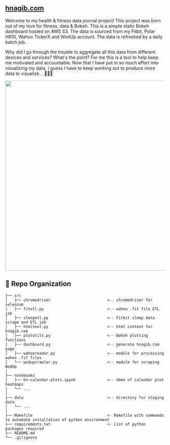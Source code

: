 ## [hnagib.com](hnagib.com)

Welcome to my health & fitness data journal project! This project was born out of my love for fitness, data & Bokeh. This is a simple static Bokeh dashboard hosted on AWS S3. The data is sourced from my Fitbit, Polar HR10, Wahoo TickerX and WodUp account. The data is refreshed by a daily batch job. 

Why did I go through the trouble to aggregate all this data from different devices and services? What's the point? For me this is a tool to help keep me motivated and accountable. Now that I have put in so much effort into visualizing my data, I guess I have to keep working out to produce more data to visualize... 💪🏽🤓 

[<img width=600 src="https://github.com/hnagib/training-dashboard/blob/master/img/dash-demo-sleep.png">](http://hnagib.com)


:open_file_folder: Repo Organization
--------------------------------

    ├── src                
    │   ├── chromedriver                         <-- chromedriver for selenium    
    │   ├── fitetl.py                            <-- wahoo .fit file ETL job    
    │   ├── sleepetl.py                          <-- Fitbit sleep data scrape and ETL job
    │   ├── htmltext.py                          <-- html content for hnagib.com      
    │   ├── plotutils.py                         <-- Bokeh plotting functions   
    │   ├── dashboard.py                         <-- generate hnagib.com page
    │   ├── wahooreader.py                       <-- module for processing wahoo .fit files       
    │   └── wodupcrawler.py                      <-- module for scraping WodUp
    │
    ├── notebooks          
    │   ├── hn-calendar-plots.ipynb              <-- demo of calendar plot heatmaps         
    │   └── ...            
    │
    ├── data                                     <-- directory for staging data
    │   └── ... 
    │
    ├── Makefile                                 <- Makefile with commands to automate installation of python environment
    ├── requirements.txt                         <- List of python packages required     
    ├── README.md
    └── .gitignore         
